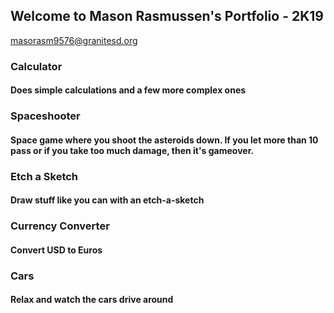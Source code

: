 ## Welcome to Mason Rasmussen's Portfolio - 2K19

masorasm9576@granitesd.org


### Calculator
  #### Does simple calculations and a few more complex ones
 
### Spaceshooter
  #### Space game where you shoot the asteroids down. If you let more than 10 pass or if you take too much damage, then it's gameover.
  
### Etch a Sketch
  #### Draw stuff like you can with an etch-a-sketch

### Currency Converter
  #### Convert USD to Euros
  
### Cars
  #### Relax and watch the cars drive around
